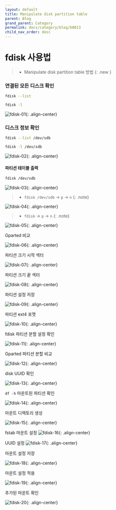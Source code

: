 ```yaml
---
layout: default
title: Manipulate disk partition table
parent: Blog
grand_parent: Category
permalink: docs/category/blog/b0013
child_nav_order: desc
---
```


# fdisk 사용법

> - Manipulate disk partition table 방법
{: .new }

### 연결된 모든 디스크 확인
```bash
fdisk --list
```

```bash
fdisk -l
```

![fdisk-01](https://user-images.githubusercontent.com/36792594/150980148-0bfcdf2f-db66-44c5-9e65-b3511afa6b23.png){: .align-center}

### 디스크 정보 확인
```bash
fdisk --list /dev/sdb
```

```bash
fdisk -l /dev/sdb
```

![fdisk-02](https://user-images.githubusercontent.com/36792594/150980149-61f9e975-d776-4915-be88-6fb03707bed2.png){: .align-center}

#### 파티션 테이블 출력
```bash
fdisk /dev/sdb
```

![fdisk-03](https://user-images.githubusercontent.com/36792594/150980152-6140e1a9-473b-446a-8a5a-860652600141.png){: .align-center}

> - `fdisk /dev/sdb` → `p` → `n`
{: .note}

![fdisk-04](https://user-images.githubusercontent.com/36792594/150980154-7563ac18-68fd-4199-8dd2-1b7c80a155da.png){: .align-center}

> - `fdisk` → `p` → `n`
{: .note}

![fdisk-05](https://user-images.githubusercontent.com/36792594/150980155-71f02f75-e655-416a-887d-b2c9856535d5.png){: .align-center}

Gparted 비교

![fdisk-06](https://user-images.githubusercontent.com/36792594/150980156-4af192a2-0f16-4f41-866b-adad7e824092.png){: .align-center}

파티션 크기 시작 섹터

![fdisk-07](https://user-images.githubusercontent.com/36792594/150980158-5f071098-3ece-4f9a-abeb-dfe447538cab.png){: .align-center}

파티션 크기 끝 섹터

![fdisk-08](https://user-images.githubusercontent.com/36792594/150980160-d38fc811-89d3-4c41-8a1a-52f7e59fbe2d.png){: .align-center}

파티션 설정 저장

![fdisk-09](https://user-images.githubusercontent.com/36792594/150980161-4c587894-41c1-4e16-873e-a46732a29b2f.png){: .align-center}

파티션 ext4 포맷

![fdisk-10](https://user-images.githubusercontent.com/36792594/150980162-aa2ebf5b-5b66-44ff-9308-d8243bfb62f9.png){: .align-center}

fdisk 파티션 분할 설정 확인

![fdisk-11](https://user-images.githubusercontent.com/36792594/150980164-1ec58d53-2e3f-4fc5-bb89-aa051b84fad2.png){: .align-center}

Gparted 파티션 분할 비교

![fdisk-12](https://user-images.githubusercontent.com/36792594/150980167-eb828661-bcce-49d7-a072-a570924521a9.png){: .align-center}

disk UUID 확인

![fdisk-13](https://user-images.githubusercontent.com/36792594/150980169-ae862f94-c366-4af9-8c86-73d1dbc81a96.png){: .align-center}

`df -h` 마운트된 파티션 확인

![fdisk-14](https://user-images.githubusercontent.com/36792594/150980172-ba10eabe-e014-4fc7-af5e-35e1576f414c.png){: .align-center}

마운트 디렉토리 생성

![fdisk-15](https://user-images.githubusercontent.com/36792594/150980128-2253b321-5478-476c-a78e-59a8199a67f9.png){: .align-center}

fstab 마운트 설정
![fdisk-16](https://user-images.githubusercontent.com/36792594/150980134-2bbf0bd3-8e78-41ff-a23e-f80b268e6443.png){: .align-center}

UUID 설정
![fdisk-17](https://user-images.githubusercontent.com/36792594/150980137-5737ef4d-6827-4539-8add-fafa61cfb4b9.png){: .align-center}

마운트 설정 저장

![fdisk-18](https://user-images.githubusercontent.com/36792594/150980141-dc4843d8-8b59-4827-adb3-70c7ac347403.png){: .align-center}

마운트 설정 적용

![fdisk-19](https://user-images.githubusercontent.com/36792594/150980146-04d91697-7c2c-493b-a13c-1f3ab959c619.png){: .align-center}

추가된 마운트 확인

![fdisk-20](https://user-images.githubusercontent.com/36792594/150980147-c205477c-53b0-4e82-87b2-2816e4ee314f.png){: .align-center}
